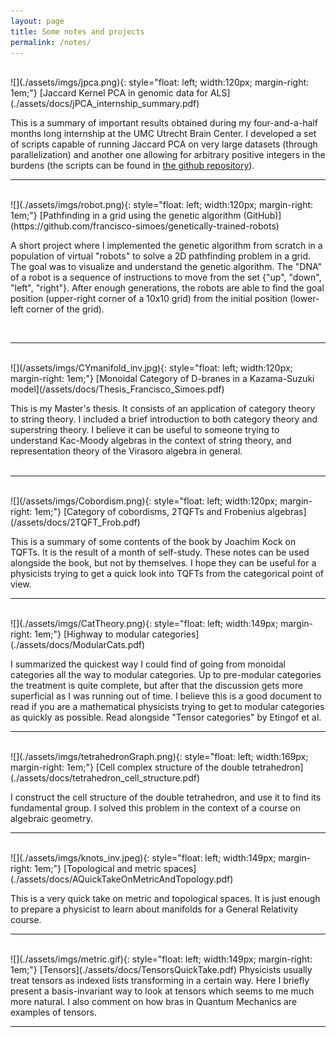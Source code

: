 ```yaml
---
layout: page
title: Some notes and projects
permalink: /notes/
---
```


<br />
![](./assets/imgs/jpca.png){: style="float: left; width:120px; margin-right: 1em;"}
[Jaccard Kernel PCA in genomic data for ALS](./assets/docs/jPCA_internship_summary.pdf)

This is a summary of important results obtained during my four-and-a-half months long internship at the UMC Utrecht Brain Center.
I developed a set of scripts capable of running Jaccard PCA on very large datasets (through parallelization) and another one allowing for arbitrary positive integers in the burdens (the scripts can be found in [the github repository](https://github.com/francisco-simoes/genotype-hpc-jPCA)).
<br />

---------------------

<br />
![](./assets/imgs/robot.png){: style="float: left; width:120px; margin-right: 1em;"}
[Pathfinding in a grid using the genetic algorithm (GitHub)](https://github.com/francisco-simoes/genetically-trained-robots)

A short project where I implemented the genetic algorithm from scratch in a population of virtual "robots" to solve a 2D pathfinding problem in a grid.
The goal was to visualize and understand the genetic algorithm.
The "DNA" of a robot is a sequence of instructions to move from the set {"up", "down", "left", "right"}. 
After enough generations, the robots are able to find the goal position (upper-right corner of a 10x10 grid) from the initial position (lower-left corner of the grid).

<br />

---------------------

<br />
![](/assets/imgs/CYmanifold_inv.jpg){: style="float: left; width:120px; margin-right: 1em;"}
[Monoidal Category of D-branes in a Kazama-Suzuki  model](/assets/docs/Thesis_Francisco_Simoes.pdf)

This is my Master's thesis. It consists of an application of category theory to string theory. I included a brief introduction to both category theory and superstring theory. I believe it can be useful to someone trying to understand  Kac-Moody algebras in the context of string theory, and representation theory of the Virasoro algebra in general.  
<br />

---------------------

<br />
![](/assets/imgs/Cobordism.png){: style="float: left; width:120px; margin-right: 1em;"}
[Category of cobordisms, 2TQFTs and Frobenius algebras](/assets/docs/2TQFT_Frob.pdf)  

This is a summary of some contents of the book by Joachim Kock on TQFTs. It is the result of a month of self-study. These notes can be used alongside the book, but not by themselves. I hope they can be useful for a physicists trying to get a quick look into TQFTs from the categorical point of view.
<br />

---------------------

<br />
![](./assets/imgs/CatTheory.png){: style="float: left; width:149px; margin-right: 1em;"}
[Highway to modular categories](./assets/docs/ModularCats.pdf)  

I summarized the quickest way I could find of going from monoidal categories all the way to modular categories. Up to pre-modular categories the treatment is quite complete, but after that the discussion gets more superficial as I was running out of time.
I believe this is a good document to read if you are a mathematical physicists trying to get to modular categories as quickly as possible. Read alongside "Tensor categories" by Etingof et al.
<br />

---------------------

<br />
![](./assets/imgs/tetrahedronGraph.png){: style="float: left; width:169px; margin-right: 1em;"}
[Cell complex structure of the double tetrahedron](./assets/docs/tetrahedron_cell_structure.pdf)  

I construct the cell structure of the double tetrahedron, and use it to find its fundamental group. 
I solved this problem in the context of a course on algebraic geometry.
<br />

---------------------

<br />
![](./assets/imgs/knots_inv.jpeg){: style="float: left; width:149px; margin-right: 1em;"}
[Topological and metric spaces](./assets/docs/AQuickTakeOnMetricAndTopology.pdf)  

This is a very quick take on metric and topological spaces. It is just enough to prepare a physicist to learn about manifolds for a General Relativity course.
<br />

---------------------

<br />
![](./assets/imgs/metric.gif){: style="float: left; width:149px; margin-right: 1em;"}
[Tensors](./assets/docs/TensorsQuickTake.pdf)  
Physicists usually treat tensors as indexed lists transforming in a certain way.
Here I briefly present a basis-invariant way to look at tensors which seems to me much more natural.
I also comment on how bras in Quantum Mechanics are examples of tensors.
<br />

---------------------
